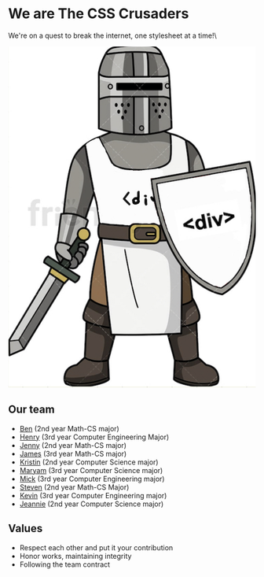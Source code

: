 # We are **The CSS Crusaders**


We're on a quest to break the internet, one stylesheet at a time!\

![CSS Crusaders mascot](/admin/branding/mascot.jpeg)


## Our team

- [Ben](https://github.com/bent101) (2nd year Math-CS major)
- [Henry](https://github.com/henrybliu) (3rd year Computer Engineering Major)
- [Jenny](https://github.com/hoatuyet423) (2nd year Math-CS major)
- [James](https://github.com/Jameszzyyyyy) (3rd year Math-CS major)
- [Kristin](https://github.com/KristinEbu) (2nd year Computer Science major)
- [Maryam](https://github.com/Maryamkusman) (3rd year Computer Science major)
- [Mick](https://github.com/mickjeon) (3rd year Computer Engineering major)
- [Steven](https://github.com/Steven-Hsu1) (2nd year Math-CS Major)
- [Kevin](https://github.com/thekangster) (3rd year Computer Engineering major)
- [Jeannie](https://github.com/jeannkim) (2nd year Computer Science major)

## Values
- Respect each other and put it your contribution
- Honor works, maintaining integrity 
- Following the team contract 
